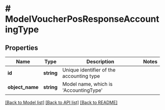 # # ModelVoucherPosResponseAccountingType

## Properties

Name | Type | Description | Notes
------------ | ------------- | ------------- | -------------
**id** | **string** | Unique identifier of the accounting type |
**object_name** | **string** | Model name, which is &#39;AccountingType&#39; |

[[Back to Model list]](../../README.md#models) [[Back to API list]](../../README.md#endpoints) [[Back to README]](../../README.md)
